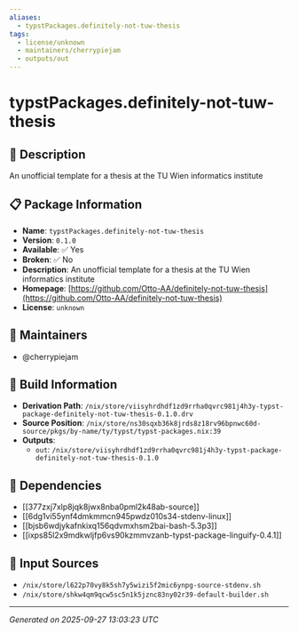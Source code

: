 ```yaml
---
aliases:
  - typstPackages.definitely-not-tuw-thesis
tags:
  - license/unknown
  - maintainers/cherrypiejam
  - outputs/out
---
```


# typstPackages.definitely-not-tuw-thesis

## 📝 Description

An unofficial template for a thesis at the TU Wien informatics institute

## 📋 Package Information

- **Name**: `typstPackages.definitely-not-tuw-thesis`
- **Version**: `0.1.0`
- **Available**: ✅ Yes
- **Broken**: ✅ No
- **Description**: An unofficial template for a thesis at the TU Wien informatics institute
- **Homepage**: [https://github.com/Otto-AA/definitely-not-tuw-thesis](https://github.com/Otto-AA/definitely-not-tuw-thesis)
- **License**: `unknown`
## 👥 Maintainers

- @cherrypiejam


## 🔧 Build Information

- **Derivation Path**: `/nix/store/viisyhrdhdf1zd9rrha0qvrc981j4h3y-typst-package-definitely-not-tuw-thesis-0.1.0.drv`
- **Source Position**: `/nix/store/ns30sqxb36k8jrds8z18rv96bpnwc60d-source/pkgs/by-name/ty/typst/typst-packages.nix:39`
- **Outputs**:
  - `out`:  `/nix/store/viisyhrdhdf1zd9rrha0qvrc981j4h3y-typst-package-definitely-not-tuw-thesis-0.1.0`

## 🔗 Dependencies

- [[377zxj7xlp8jqk8jwx8nba0pml2k48ab-source]]
- [[6dg1vi55ynf4dmkmmcn945pwdz010s34-stdenv-linux]]
- [[bjsb6wdjykafnkixq156qdvmxhsm2bai-bash-5.3p3]]
- [[ixps85l2x9mdkwljfp6vs90kzmmvzanb-typst-package-linguify-0.4.1]]

## 📁 Input Sources

- `/nix/store/l622p70vy8k5sh7y5wizi5f2mic6ynpg-source-stdenv.sh`
- `/nix/store/shkw4qm9qcw5sc5n1k5jznc83ny02r39-default-builder.sh`

---
*Generated on 2025-09-27 13:03:23 UTC*

